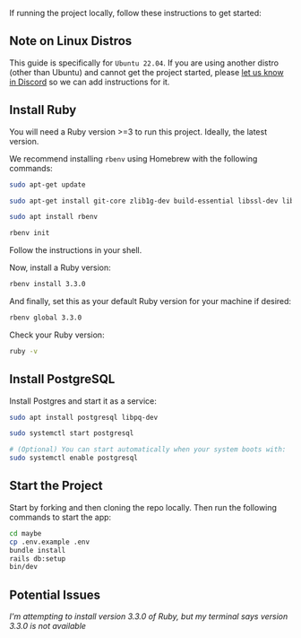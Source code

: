 If running the project locally, follow these instructions to get started:

## Note on Linux Distros

This guide is specifically for `Ubuntu 22.04`. If you are using another distro (other than Ubuntu) and cannot get the project started, please [let us know in Discord](https://link.maybe.co/discord) so we can add instructions for it.

## Install Ruby

You will need a Ruby version >=3 to run this project. Ideally, the latest version.

We recommend installing `rbenv` using Homebrew with the following commands:

```sh
sudo apt-get update

sudo apt-get install git-core zlib1g-dev build-essential libssl-dev libreadline-dev libyaml-dev libsqlite3-dev sqlite3 libxml2-dev libxslt1-dev libcurl4-openssl-dev software-properties-common libffi-dev

sudo apt install rbenv

rbenv init
```

Follow the instructions in your shell.

Now, install a Ruby version:

```sh
rbenv install 3.3.0
```

And finally, set this as your default Ruby version for your machine if desired:

```sh
rbenv global 3.3.0
```

Check your Ruby version:

```sh
ruby -v
```

## Install PostgreSQL

Install Postgres and start it as a service:

```sh
sudo apt install postgresql libpq-dev

sudo systemctl start postgresql

# (Optional) You can start automatically when your system boots with:
sudo systemctl enable postgresql
```

## Start the Project

Start by forking and then cloning the repo locally. Then run the following commands to start the app:

```sh
cd maybe
cp .env.example .env
bundle install
rails db:setup
bin/dev
```

## Potential Issues

*I'm attempting to install version 3.3.0 of Ruby, but my terminal says version 3.3.0 is not available*


